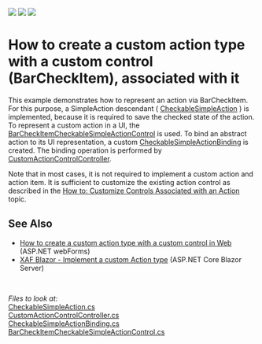 <!-- default badges list -->
![](https://img.shields.io/endpoint?url=https://codecentral.devexpress.com/api/v1/VersionRange/128588503/18.1.4%2B)
[![](https://img.shields.io/badge/Open_in_DevExpress_Support_Center-FF7200?style=flat-square&logo=DevExpress&logoColor=white)](https://supportcenter.devexpress.com/ticket/details/E1977)
[![](https://img.shields.io/badge/📖_How_to_use_DevExpress_Examples-e9f6fc?style=flat-square)](https://docs.devexpress.com/GeneralInformation/403183)
<!-- default badges end -->
# How to create a custom action type with a custom control (BarCheckItem), associated with it


This example demonstrates how to represent an action via BarCheckItem. For this purpose, a SimpleAction descendant ( [CheckableSimpleAction](./CS/CustomActionControl.Module/CheckableSimpleAction.cs) ) is implemented, because it is required to save the checked state of the action. To represent a custom action in a UI, the [BarCheckItemCheckableSimpleActionControl](.\CS\CustomActionControl.Module.Win\ActionControls\BarCheckItemCheckableSimpleActionControl.cs) is used. To bind an abstract action to its UI representation, a custom [CheckableSimpleActionBinding](.\CS\CustomActionControl.Module.Win\ActionControls\CheckableSimpleActionBinding.cs) is created. The binding operation is performed by [CustomActionControlController](.\CS\CustomActionControl.Module.Win\Controllers\CustomActionControlController.cs).

Note that in most cases, it is not required to implement a custom action and action item. It is sufficient to customize the existing action control as described in the <a href="http://documentation.devexpress.com/#Xaf/CustomDocument3183"><u>How to: Customize Controls Associated with an Action</u></a> topic.

## See Also

 - <a href="https://www.devexpress.com/Support/Center/p/E4357">How to create a custom action type with a custom control in Web</a> (ASP.NET webForms)
 - [XAF Blazor - Implement a custom Action type](https://github.com/DevExpress-Examples/xaf-custom-action-type-blazor) (ASP.NET Core Blazor Server)

<br/>

*Files to look at:*  
[CheckableSimpleAction.cs](./CS/CustomActionControl.Module/CheckableSimpleAction.cs)  
[CustomActionControlController.cs](./CS/CustomActionControl.Module.Win/Controllers/CustomActionControlController.cs)  
[CheckableSimpleActionBinding.cs](./CS/CustomActionControl.Module.Win/ActionControls/CheckableSimpleActionBinding.cs)  
[BarCheckItemCheckableSimpleActionControl.cs](./CS/CustomActionControl.Module.Win/ActionControls/BarCheckItemCheckableSimpleActionControl.cs)  
